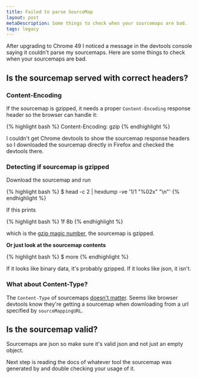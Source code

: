 ```yaml
---
title: Failed to parse SourceMap
layout: post
metaDescription: Some things to check when your sourcemaps are bad.
tags: legacy
---
```


After upgrading to Chrome 49 I noticed a message in the devtools console saying it couldn't parse my sourcemaps. Here are some things to check when your sourcemaps are bad.

## Is the sourcemap served with correct headers?

### Content-Encoding

If the sourcemap is gzipped, it needs a proper `Content-Encoding` response header so the browser can handle it:

{% highlight bash %}
Content-Encoding: gzip
{% endhighlight %}

I couldn't get Chrome devtools to show the sourcemap response headers so I downloaded the sourcemap directly in Firefox and checked the devtools there.

### Detecting if sourcemap is gzipped

Download the sourcemap and run

{% highlight bash %}
$ head -c 2 <sourcemap> | hexdump -ve '1/1 "%02x" "\n"'
{% endhighlight %}

If this prints

{% highlight bash %}
1f
8b
{% endhighlight %}

which is the [gzip magic number](https://en.wikipedia.org/wiki/Gzip#File_format), the sourcemap is gzipped.

**Or just look at the sourcemap contents**

{% highlight bash %}
$ more <sourcemap>
{% endhighlight %}

If it looks like binary data, it's probably gzipped. If it looks like json, it isn't.

### What about Content-Type?

The `Content-Type` of sourcemaps [doesn't matter](http://stackoverflow.com/q/19911929). Seems like browser devtools know they're getting a sourcemap when downloading from a url specified by `sourceMappingURL`.

## Is the sourcemap valid?

Sourcemaps are json so make sure it's valid json and not just an empty object.

Next step is reading the docs of whatever tool the sourcemap was generated by and double checking your usage of it.
